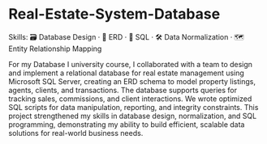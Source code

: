 # Real-Estate-System-Database

Skills: 🗃️ Database Design · 🧠 ERD · 💾 SQL · 🛠️ Data Normalization · 🗺️ Entity Relationship Mapping

For my Database I university course, I collaborated with a team to design and implement a relational database for real estate management using Microsoft SQL Server, creating an ERD schema to model property listings, agents, clients, and transactions. The database supports queries for tracking sales, commissions, and client interactions. We wrote optimized SQL scripts for data manipulation, reporting, and integrity constraints. This project strengthened my skills in database design, normalization, and SQL programming, demonstrating my ability to build efficient, scalable data solutions for real-world business needs.
